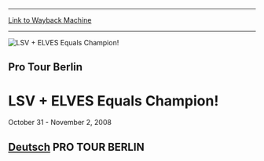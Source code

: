 
---
[Link to Wayback Machine](https://web.archive.org/web/20161031143712/http://magic.wizards.com/en/events/coverage/ptber08)

[_metadata_:description]:- "*/ &#13; Deutsch&#13; &#13; PRO TOUR BERLIN&#13;"
[_metadata_:generator]:- "Drupal 7 (http://drupal.org)"
[_metadata_:node]:- "502456"
[_metadata_:source]:- "div-block-system-main"
[_metadata_:title]:- "LSV + ELVES Equals Champion!"
[_metadata_:wayback_capture_timestamp]:- "2016-10-31 14:37:12"
[_metadata_:wayback_raw_url]:- "https://web.archive.org/web/20161031143712id_/http://magic.wizards.com/en/events/coverage/ptber08"
[_metadata_:wayback_url]:- "http://magic.wizards.com/en/events/coverage/ptber08"
---







![LSV + ELVES Equals Champion!](https://media.magic.wizards.com/images/banner/large_1_4.jpg)





Pro Tour Berlin
---------------


LSV + ELVES Equals Champion!
============================




October 31 - November 2, 2008












[Deutsch](http://magic.wizards.com/de/events/coverage/2008-pro-tour%E2%80%93berlin)
PRO TOUR BERLIN
---------------


  

 

